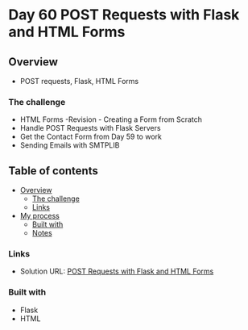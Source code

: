 # Day 60 POST Requests with Flask and HTML Forms

## Overview

- POST requests, Flask, HTML Forms

### The challenge

- HTML Forms -Revision - Creating a Form from Scratch
- Handle POST Requests with Flask Servers
- Get the Contact Form from Day 59 to work
- Sending Emails with SMTPLIB

## Table of contents

- [Overview](#overview)
  - [The challenge](#the-challenge)
  - [Links](#links)
- [My process](#my-process)
  - [Built with](#built-with)
  - [Notes](#notes)

### Links

- Solution URL: [POST Requests with Flask and HTML Forms](https://github.com/Mikerniker/100_Days_of_Python/tree/main/Day60)

### Built with
- Flask
- HTML
